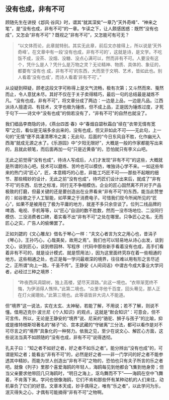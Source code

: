 ## 没有也成，非有不可

顾随先生在讲授《邶风·谷风》时，谓其“就其深矣”一章乃“天外奇峰”、“神来之笔”，是“没有也成，非有不可”的一章。乍读之下，让人颇感困惑：既然“没有也成”，又怎会“非有不可”？既视之“非有不可”，又怎能可有可无？

> “以文体而论，此章就特别。其实无此章，前后文亦接得上，所以说是‘天外奇峰’。在文章中有一段‘没有也成，非有不可的’，这就是诗，是文学。不吃饭不成，没茶、没烟、没糖、没点心满可以，然而非有不可。人要没有这个，凭什么是人？凭什么是万物之灵？无论精神、物质、具体的、象征的，都要有‘没有也 成，非有不可’的东西，大而至于文明、艺术，皆如此也。别人看着‘没有也成’，而诗人看着‘非有不可’。”

从设疑到释疑，顾老这段文字可称得上是文气流畅，极有次第；又斗然而來、戛然而止，令人意犹未尽。其好不仅在于关子卖得精巧，最后一句的总结最是凝炼不凡。“没有也成，非有不可”，将文章分成了两边：一边是上品，一边是凡品。江西派诗人擅遣词、有技术，文字也极为锤炼，但不成上品，正是因为锤炼过度，才死于句下——诗文中“没有也成”的倘若没有了，“非有不可”的自然也就没了。

我们细品李商隐的诗，《燕台四首·春》中“春烟自碧秋霜白”续在“衣带无情有宽窄”之后，看似是无端多余出来的，没有也成，但又非如此不可——无此句，上一句的“无情”便不具凄清寒冷之美；无此句，后面的“今日东风自不胜，化作幽光入西海”就成无源之水了。《乐游园》中“夕阳无限好”，大概是一般的作家都能写出来的，且就此顿笔，而后面再加一句“只是近黄昏”的，恐怕就只有李义山吧。

无此之前觉得“没有也成”，待诗人写成后，人们才发现“非有不可”的这些，大概就是所谓的诗心吧。技术可以磨练、苦吟也可以模仿，唯独诗心学不来。一如这些年来的热门词“匠心”，匠，本意精巧的心思，非能工巧匠不可——那些不起眼的细节、那些精妙的设计，无此之前“没有也成”，待巧匠们设计出来后，就成了“非有不可”的东西、后世之标准，同行无不争相模仿。企业的匠心固然离不开对于产品极致的打磨，但最关键的还是要创造出在业界看来“非有不可”的东西，能当此赞誉的：如谷歌之于人工智能，如苹果之于消费电子。可惜我们现今所闻所见的“匠心”，如果不是被用在了极为平庸的地方，就差不多只余空谈了。位列二线品牌的啤酒、电视、手机等等，以“匠心”自诩的数不胜数，然而一没市场地位、二没同行模仿、三没消费者口碑，着实看不出“非有不可”之处在哪里。只争匠心之名，无而匠心之实，广告人的偷懒罢了。

正如刘勰的《文心雕龙》借名于琴心一样：“夫文心者言为文之用心也，昔涓子《琴心》，王孙巧心，心哉美矣，故用之焉”。我们也可以轻易地从诗心出发，谈到文心，谈到匠心，谈到修园林、写程序（代码中那些新手看着没有也成，高手们看着非有不可的，就是设计模式、就是惯用法），因为这里面终究存在着一些相通的地方。这些相通之处，也正是每一学问最艰深的境界，往往难以用有形之言尽述之，正所谓“向上一路，千圣不传”。王静安《人间词话》中谓古今成大事业大学问者，必经过三种之境界：

> “昨夜西风凋碧树，独上高楼，望尽天涯路。”此这一境也。“衣带渐宽终不悔，为伊消得人憔悴。”此第二境也。“众里寻他千百度，回头蓦见，那人正在灯火阑珊处。”此第三境也。此等语皆非大词人不能道。

但“境界”这一说法，实在太玄、太神秘，若能了解，不用说；若不了解，则说不懂。借用迈克尔·波兰尼《个人知识》的观点，这就是“默会知识”：可意会，但不可言传。所以，无论是王静安的“境界”说、尼采的“骆驼、狮子与孩子”的比喻，抑或是维特根斯坦著名的“梯子”论、宫本武藏的“守破离”三分法，都可以看作是对不可尽言之的“境界”具象化的一种努力。依我之见，至少在说文心、解匠心方面，这些说法当真不如顾随的“没有也成，非有不可”说得透彻。

孔夫子曰：“知之者不如好之者，好之者不如乐之者”。能分辨出“没有也成”的，可谓是知之者；能看出“非有不可”的，必然是好之者——非一门学问的好之者不能参透其中精妙。而能为世人创造出“非有不可”之物的，恐怕也只有夫子所言的乐之者吧。就像《列子》里那个喜爱海鸥的年轻人，海鸥每见到他都会飞集到他身旁；但当父亲要求他带回几只海鸥时，“明日之海上，沤鸟舞而不下”——海鸥在空中飞舞着，不肯落下来。学问也很像海鸥，它们不肯和那些怀有某种动机的人们来往，动机辜负了它们的好意。文章本天成，妙手偶得之，唯有“乐之者”，以此学问为乐，泯灭得失之心，才偶有可能摘得“非有不可”之物啊。